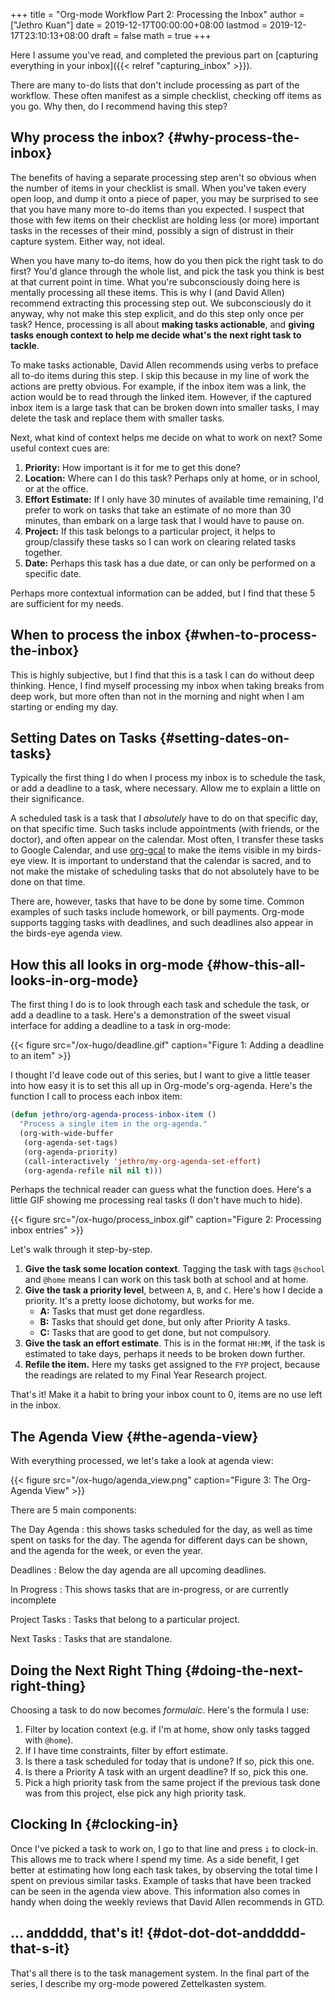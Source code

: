 +++
title = "Org-mode Workflow Part 2: Processing the Inbox"
author = ["Jethro Kuan"]
date = 2019-12-17T00:00:00+08:00
lastmod = 2019-12-17T23:10:13+08:00
draft = false
math = true
+++

Here I assume you've read, and completed the previous part on
[capturing everything in your inbox]({{< relref "capturing_inbox" >}}).

There are many to-do lists that don't include processing as part of
the workflow. These often manifest as a simple checklist, checking off
items as you go. Why then, do I recommend having this step?


## Why process the inbox? {#why-process-the-inbox}

The benefits of having a separate processing step aren't so obvious
when the number of items in your checklist is small. When you've taken
every open loop, and dump it onto a piece of paper, you may be
surprised to see that you have many more to-do items than you
expected. I suspect that those with few items on their checklist are
holding less (or more) important tasks in the recesses of their mind,
possibly a sign of distrust in their capture system. Either way, not
ideal.

When you have many to-do items, how do you then pick the right task to
do first? You'd glance through the whole list, and pick the task you
think is best at that current point in time. What you're
subconsciously doing here is mentally processing all these items. This
is why I (and David Allen) recommend extracting this processing step
out. We subconsciously do it anyway, why not make this step explicit,
and do this step only once per task? Hence, processing is all about
**making tasks actionable**, and **giving tasks enough context to help me
decide what's the next right task to tackle**.

To make tasks actionable, David Allen recommends using verbs to
preface all to-do items during this step. I skip this because in my
line of work the actions are pretty obvious. For example, if the inbox
item was a link, the action would be to read through the linked item.
However, if the captured inbox item is a large task that can be broken
down into smaller tasks, I may delete the task and replace them with
smaller tasks.

Next, what kind of context helps me decide on what to work on next?
Some useful context cues are:

1.  **Priority:** How important is it for me to get this done?
2.  **Location:** Where can I do this task? Perhaps only at home, or in
    school, or at the office.
3.  **Effort Estimate:** If I only have 30 minutes of available time
    remaining, I'd prefer to work on tasks that take an estimate of no
    more than 30 minutes, than embark on a large task that I would have
    to pause on.
4.  **Project:** If this task belongs to a particular project, it helps
    to group/classify these tasks so I can work on clearing related
    tasks together.
5.  **Date:** Perhaps this task has a due date, or can only be performed
    on a specific date.

Perhaps more contextual information can be added, but I find that
these 5 are sufficient for my needs.


## When to process the inbox {#when-to-process-the-inbox}

This is highly subjective, but I find that this is a task I can do
without deep thinking. Hence, I find myself processing my inbox when
taking breaks from deep work, but more often than not in the morning
and night when I am starting or ending my day.


## Setting Dates on Tasks {#setting-dates-on-tasks}

Typically the first thing I do when I process my inbox is to schedule
the task, or add a deadline to a task, where necessary. Allow me to
explain a little on their significance.

A scheduled task is a task that I _absolutely_ have to do on that
specific day, on that specific time. Such tasks include appointments
(with friends, or the doctor), and often appear on the calendar. Most
often, I transfer these tasks to Google Calendar, and use [org-gcal](https://github.com/myuhe/org-gcal.el) to
make the items visible in my birds-eye view. It is important to
understand that the calendar is sacred, and to not make the mistake of
scheduling tasks that do not absolutely have to be done on that time.

There are, however, tasks that have to be done by some time. Common
examples of such tasks include homework, or bill payments. Org-mode
supports tagging tasks with deadlines, and such deadlines also appear
in the birds-eye agenda view.


## How this all looks in org-mode {#how-this-all-looks-in-org-mode}

The first thing I do is to look through each task and schedule the
task, or add a deadline to a task. Here's a demonstration of the sweet
visual interface for adding a deadline to a task in org-mode:

{{< figure src="/ox-hugo/deadline.gif" caption="Figure 1: Adding a deadline to an item" >}}

I thought I'd leave code out of this series, but I want to give a
little teaser into how easy it is to set this all up in Org-mode's
org-agenda. Here's the function I call to process each inbox item:

```lisp
(defun jethro/org-agenda-process-inbox-item ()
  "Process a single item in the org-agenda."
  (org-with-wide-buffer
   (org-agenda-set-tags)
   (org-agenda-priority)
   (call-interactively 'jethro/my-org-agenda-set-effort)
   (org-agenda-refile nil nil t)))
```

Perhaps the technical reader can guess what the function does. Here's
a little GIF showing me processing real tasks (I don't have much to
hide).

{{< figure src="/ox-hugo/process_inbox.gif" caption="Figure 2: Processing inbox entries" >}}

Let's walk through it step-by-step.

1.  **Give the task some location context**. Tagging the task with tags
    `@school` and `@home` means I can work on this task both at school
    and at home.
2.  **Give the task a priority level**, between `A`, `B`, and `C`. Here's how I
    decide a priority. It's a pretty loose dichotomy, but works for me.
    -   **A:** Tasks that must get done regardless.
    -   **B:** Tasks that should get done, but only after Priority A tasks.
    -   **C:** Tasks that are good to get done, but not compulsory.
3.  **Give the task an effort estimate**. This is in the format `HH:MM`,
    if the task is estimated to take days, perhaps it needs to be
    broken down further.
4.  **Refile the item.** Here my tasks get assigned to the `FYP` project,
    because the readings are related to my Final Year Research project.

That's it! Make it a habit to bring your inbox count to 0, items are
no use left in the inbox.


## The Agenda View {#the-agenda-view}

With everything processed, we let's take a look at agenda view:

{{< figure src="/ox-hugo/agenda_view.png" caption="Figure 3: The Org-Agenda View" >}}

There are 5 main components:

The Day Agenda
: this shows tasks scheduled for the day, as well as
    time spent on tasks for the day. The agenda for different days can
    be shown, and the agenda for the week, or even the year.

Deadlines
: Below the day agenda are all upcoming deadlines.

In Progress
: This shows tasks that are in-progress, or are
    currently incomplete

Project Tasks
: Tasks that belong to a particular project.

Next Tasks
: Tasks that are standalone.


## Doing the Next Right Thing {#doing-the-next-right-thing}

Choosing a task to do now becomes _formulaic_. Here's the formula I
use:

1.  Filter by location context (e.g. if I'm at home, show only tasks
    tagged with `@home`).
2.  If I have time constraints, filter by effort estimate.
3.  Is there a task scheduled for today that is undone? If so, pick this one.
4.  Is there a Priority A task with an urgent deadline? If so, pick
    this one.
5.  Pick a high priority task from the same project if the previous
    task done was from this project, else pick any high priority task.


## Clocking In {#clocking-in}

Once I've picked a task to work on, I go to that line and press `i` to
clock-in. This allows me to track where I spend my time. As a side
benefit, I get better at estimating how long each task takes, by
observing the total time I spent on previous similar tasks. Example of
tasks that have been tracked can be seen in the agenda view above.
This information also comes in handy when doing the weekly reviews
that David Allen recommends in GTD.


## ... anddddd, that's it! {#dot-dot-dot-anddddd-that-s-it}

That's all there is to the task management system. In the final part of
the series, I describe my org-mode powered Zettelkasten system.
